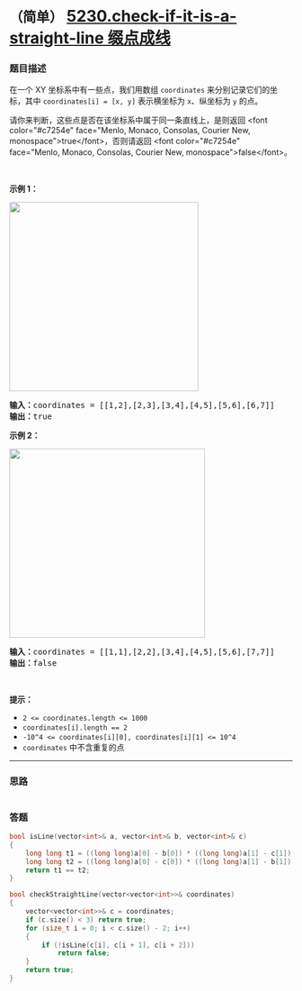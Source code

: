 # `（简单）`  [5230.check-if-it-is-a-straight-line 缀点成线](https://leetcode-cn.com/contest/weekly-contest-159/problems/check-if-it-is-a-straight-line/)

### 题目描述
<p>在一个&nbsp;XY 坐标系中有一些点，我们用数组&nbsp;<code>coordinates</code>&nbsp;来分别记录它们的坐标，其中&nbsp;<code>coordinates[i] = [x, y]</code>&nbsp;表示横坐标为 <code>x</code>、纵坐标为 <code>y</code>&nbsp;的点。</p>

<p>请你来判断，这些点是否在该坐标系中属于同一条直线上，是则返回 &lt;font color="#c7254e" face="Menlo, Monaco, Consolas, Courier New, monospace"&gt;<span style="">true</span>&lt;/font&gt;，否则请返回 &lt;font color="#c7254e" face="Menlo, Monaco, Consolas, Courier New, monospace"&gt;<span style="">false</span>&lt;/font&gt;。</p>

<p>&nbsp;</p>

<p><strong>示例 1：</strong></p>

<p><img alt="" src="https://assets.leetcode-cn.com/aliyun-lc-upload/uploads/2019/10/19/untitled-diagram-2.jpg" style="height: 336px; width: 336px;"></p>

<pre><strong>输入：</strong>coordinates = [[1,2],[2,3],[3,4],[4,5],[5,6],[6,7]]
<strong>输出：</strong>true
</pre>

<p><strong>示例 2：</strong></p>

<p><strong><img alt="" src="https://assets.leetcode-cn.com/aliyun-lc-upload/uploads/2019/10/19/untitled-diagram-1.jpg" style="height: 336px; width: 348px;"></strong></p>

<pre><strong>输入：</strong>coordinates = [[1,1],[2,2],[3,4],[4,5],[5,6],[7,7]]
<strong>输出：</strong>false
</pre>

<p>&nbsp;</p>

<p><strong>提示：</strong></p>

<ul>
	<li><code>2 &lt;=&nbsp;coordinates.length &lt;= 1000</code></li>
	<li><code>coordinates[i].length == 2</code></li>
	<li><code>-10^4 &lt;=&nbsp;coordinates[i][0],&nbsp;coordinates[i][1] &lt;= 10^4</code></li>
	<li><code>coordinates</code>&nbsp;中不含重复的点</li>
</ul>

            

---
### 思路
```
```

### 答题
``` C++
bool isLine(vector<int>& a, vector<int>& b, vector<int>& c)
{
	long long t1 = ((long long)a[0] - b[0]) * ((long long)a[1] - c[1]);
	long long t2 = ((long long)a[0] - c[0]) * ((long long)a[1] - b[1]);
	return t1 == t2;
}

bool checkStraightLine(vector<vector<int>>& coordinates) 
{
	vector<vector<int>>& c = coordinates;
	if (c.size() < 3) return true;
	for (size_t i = 0; i < c.size() - 2; i++)
	{
		if (!isLine(c[i], c[i + 1], c[i + 2]))
			return false;
	}
	return true;
}
```

